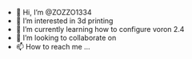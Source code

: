 - 👋 Hi, I’m @ZOZZO1334
- 👀 I’m interested in 3d printing
- 🌱 I’m currently learning how to configure voron 2.4
- 💞️ I’m looking to collaborate on 
- 📫 How to reach me ...

<!---
ZOZZO1334/ZOZZO1334 is a ✨ special ✨ repository because its `README.md` (this file) appears on your GitHub profile.
You can click the Preview link to take a look at your changes.
--->
